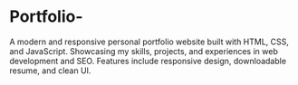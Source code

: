 # Portfolio-
A modern and responsive personal portfolio website built with HTML, CSS, and JavaScript. Showcasing my skills, projects, and experiences in web development and SEO. Features include responsive design, downloadable resume, and clean UI.
